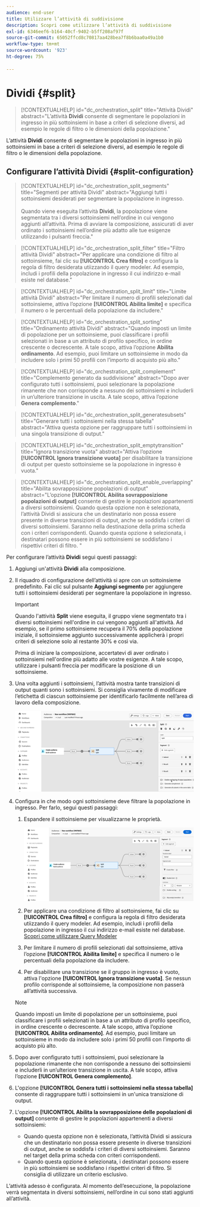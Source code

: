 ```yaml
---
audience: end-user
title: Utilizzare l’attività di suddivisione
description: Scopri come utilizzare l’attività di suddivisione
exl-id: 6346eef6-b164-40cf-9402-b5ff208af97f
source-git-commit: 65052ffcd8c70817aa428bea7f8b6baa0a49a1b0
workflow-type: tm+mt
source-wordcount: '923'
ht-degree: 75%

---
```


# Dividi {#split}

>[!CONTEXTUALHELP]
>id="dc_orchestration_split"
>title="Attività Dividi"
>abstract="L’attività **Dividi** consente di segmentare le popolazioni in ingresso in più sottoinsiemi in base a criteri di selezione diversi, ad esempio le regole di filtro o le dimensioni della popolazione."

L’attività **Dividi** consente di segmentare le popolazioni in ingresso in più sottoinsiemi in base a criteri di selezione diversi, ad esempio le regole di filtro o le dimensioni della popolazione.

## Configurare l’attività Dividi {#split-configuration}

>[!CONTEXTUALHELP]
>id="dc_orchestration_split_segments"
>title="Segmenti per attività Dividi"
>abstract="Aggiungi tutti i sottoinsiemi desiderati per segmentare la popolazione in ingresso.<br/></br>Quando viene eseguita l’attività **Dividi**, la popolazione viene segmentata tra i diversi sottoinsiemi nell’ordine in cui vengono aggiunti all’attività. Prima di avviare la composizione, assicurati di aver ordinato i sottoinsiemi nell’ordine più adatto alle tue esigenze utilizzando i pulsanti freccia."

>[!CONTEXTUALHELP]
>id="dc_orchestration_split_filter"
>title="Filtro attività Dividi"
>abstract="Per applicare una condizione di filtro al sottoinsieme, fai clic su **[!UICONTROL Crea filtro]** e configura la regola di filtro desiderata utiizzando il query modeler. Ad esempio, includi i profili della popolazione in ingresso il cui indirizzo e-mail esiste nel database."

>[!CONTEXTUALHELP]
>id="dc_orchestration_split_limit"
>title="Limite attività Dividi"
>abstract="Per limitare il numero di profili selezionati dal sottoinsieme, attiva l’opzione **[!UICONTROL Abilita limite]** e specifica il numero o le percentuali della popolazione da includere."

>[!CONTEXTUALHELP]
>id="dc_orchestration_split_sorting"
>title="Ordinamento attività Dividi"
>abstract="Quando imposti un limite di popolazione per un sottoinsieme, puoi classificare i profili selezionati in base a un attributo di profilo specifico, in ordine crescente o decrescente. A tale scopo, attiva l’opzione **Abilita ordinamento**. Ad esempio, puoi limitare un sottoinsieme in modo da includere solo i primi 50 profili con l’importo di acquisto più alto."

>[!CONTEXTUALHELP]
>id="dc_orchestration_split_complement"
>title="Complemento generato da suddivisione"
>abstract="Dopo aver configurato tutti i sottoinsiemi, puoi selezionare la popolazione rimanente che non corrisponde a nessuno dei sottoinsiemi e includerli in un’ulteriore transizione in uscita. A tale scopo, attiva l’opzione **Genera complemento**."

>[!CONTEXTUALHELP]
>id="dc_orchestration_split_generatesubsets"
>title="Generare tutti i sottoinsiemi nella stessa tabella"
>abstract="Attiva questa opzione per raggruppare tutti i sottoinsiemi in una singola transizione di output."

>[!CONTEXTUALHELP]
>id="dc_orchestration_split_emptytransition"
>title="Ignora transizione vuota"
>abstract="Attiva l’opzione **[!UICONTROL Ignora transizione vuota]** per disabilitare la transizione di output per questo sottoinsieme se la popolazione in ingresso è vuota."

>[!CONTEXTUALHELP]
>id="dc_orchestration_split_enable_overlapping"
>title="Abilita sovrapposizione popolazioni di output"
>abstract="L’opzione **[!UICONTROL Abilita sovrapposizione popolazioni di output]** consente di gestire le popolazioni appartenenti a diversi sottoinsiemi. Quando questa opzione non è selezionata, l’attività Dividi si assicura che un destinatario non possa essere presente in diverse transizioni di output, anche se soddisfa i criteri di diversi sottoinsiemi. Saranno nella destinazione della prima scheda con i criteri corrispondenti. Quando questa opzione è selezionata, i destinatari possono essere in più sottoinsiemi se soddisfano i rispettivi criteri di filtro. "

Per configurare l’attività **Dividi** segui questi passaggi:

1. Aggiungi un&#39;attività **Dividi** alla composizione.

1. Il riquadro di configurazione dell’attività si apre con un sottoinsieme predefinito. Fai clic sul pulsante **Aggiungi segmento** per aggiungere tutti i sottoinsiemi desiderati per segmentare la popolazione in ingresso.

   >[!IMPORTANT]
   >
   >Quando l&#39;attività **Split** viene eseguita, il gruppo viene segmentato tra i diversi sottoinsiemi nell&#39;ordine in cui vengono aggiunti all&#39;attività. Ad esempio, se il primo sottoinsieme recupera il 70% della popolazione iniziale, il sottoinsieme aggiunto successivamente applicherà i propri criteri di selezione solo al restante 30% e così via.
   >
   >Prima di iniziare la composizione, accertatevi di aver ordinato i sottoinsiemi nell&#39;ordine più adatto alle vostre esigenze. A tale scopo, utilizzare i pulsanti freccia per modificare la posizione di un sottoinsieme.

1. Una volta aggiunti i sottoinsiemi, l’attività mostra tante transizioni di output quanti sono i sottoinsiemi. Si consiglia vivamente di modificare l’etichetta di ciascun sottoinsieme per identificarlo facilmente nell’area di lavoro della composizione.

   ![](../assets/split.png)

1. Configura in che modo ogni sottoinsieme deve filtrare la popolazione in ingresso. Per farlo, segui questi passaggi:

   1. Espandere il sottoinsieme per visualizzarne le proprietà.

      ![](../assets/split-subset.png)

   1. Per applicare una condizione di filtro al sottoinsieme, fai clic su **[!UICONTROL Crea filtro]** e configura la regola di filtro desiderata utiizzando il query modeler. Ad esempio, includi i profili della popolazione in ingresso il cui indirizzo e-mail esiste nel database. [Scopri come utilizzare Query Modeler](../../query/query-modeler-overview.md)

   1. Per limitare il numero di profili selezionati dal sottoinsieme, attiva l’opzione **[!UICONTROL Abilita limite]** e specifica il numero o le percentuali della popolazione da includere.

   1. Per disabilitare una transizione se il gruppo in ingresso è vuoto, attiva l&#39;opzione **[!UICONTROL Ignora transizione vuota]**. Se nessun profilo corrisponde al sottoinsieme, la composizione non passerà all’attività successiva.

   >[!NOTE]
   >
   >Quando imposti un limite di popolazione per un sottoinsieme, puoi classificare i profili selezionati in base a un attributo di profilo specifico, in ordine crescente o decrescente. A tale scopo, attiva l’opzione **[!UICONTROL Abilita ordinamento]**. Ad esempio, puoi limitare un sottoinsieme in modo da includere solo i primi 50 profili con l’importo di acquisto più alto.

1. Dopo aver configurato tutti i sottoinsiemi, puoi selezionare la popolazione rimanente che non corrisponde a nessuno dei sottoinsiemi e includerli in un’ulteriore transizione in uscita. A tale scopo, attiva l’opzione **[!UICONTROL Genera complemento]**.

1. L&#39;opzione **[!UICONTROL Genera tutti i sottoinsiemi nella stessa tabella]** consente di raggruppare tutti i sottoinsiemi in un&#39;unica transizione di output.

1. L&#39;opzione **[!UICONTROL Abilita la sovrapposizione delle popolazioni di output]** consente di gestire le popolazioni appartenenti a diversi sottoinsiemi:

   * Quando questa opzione non è selezionata, l’attività Dividi si assicura che un destinatario non possa essere presente in diverse transizioni di output, anche se soddisfa i criteri di diversi sottoinsiemi. Saranno nel target della prima scheda con criteri corrispondenti.
   * Quando questa opzione è selezionata, i destinatari possono essere in più sottoinsiemi se soddisfano i rispettivi criteri di filtro. Si consiglia di utilizzare un criterio esclusivo.

L’attività adesso è configurata. Al momento dell’esecuzione, la popolazione verrà segmentata in diversi sottoinsiemi, nell’ordine in cui sono stati aggiunti all’attività.

<!--
## Example{#split-example}

In the following example, the **[!UICONTROL Split]** activity is used to segment an audience into distinct subsets based on the communication channel that we want to use :

* **Subset 1 "push"**: This subset comprises all profiles who have installed our mobile application.
* **Subset 2 "sms"**: Mobile phone users: For the remaining population that did not fall into Subset 1, subset 2 applies a filtering rule to select profiles with mobile phones in the database.
* **Complement transition**: This transition captures all the remaining profiles that did not match Subset 1 or Subset 2. Specifically, it includes profiles who neither installed the mobile application nor have a mobile phone, such as users who haven't installed the mobile app or lack a registered mobile number.

![](../assets/workflow-split-example.png)
-->
